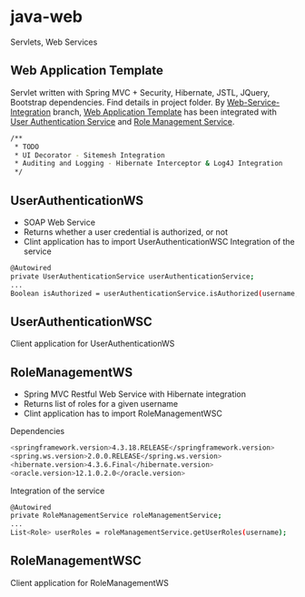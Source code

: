 # java-web
Servlets, Web Services

## Web Application Template
Servlet written with Spring MVC + Security, Hibernate, JSTL, JQuery, Bootstrap dependencies. Find details in project folder. By [Web-Service-Integration](https://github.com/mkucukdemir/java-web/tree/Web-Service-Integration) branch, [Web Application Template](https://github.com/mkucukdemir/java-web/tree/master/WebApplicationTemplate) has been integrated with [User Authentication Service](https://github.com/mkucukdemir/java-web/tree/master/UserAuthenticationWS) and [Role Management Service](https://github.com/mkucukdemir/java-web/tree/master/RoleManagementWS).
```sh
/**
 * TODO
 * UI Decorator - Sitemesh Integration
 * Auditing and Logging - Hibernate Interceptor & Log4J Integration
 */
```
## UserAuthenticationWS
* SOAP Web Service
* Returns whether a user credential is authorized, or not
* Clint application has to import UserAuthenticationWSC
Integration of the service
```sh
@Autowired
private UserAuthenticationService userAuthenticationService;
...
Boolean isAuthorized = userAuthenticationService.isAuthorized(username, DigestUtil.getSHA256(password));
```
## UserAuthenticationWSC
Client application for UserAuthenticationWS
## RoleManagementWS
* Spring MVC Restful Web Service with Hibernate integration
* Returns list of roles for a given username
* Clint application has to import RoleManagementWSC

Dependencies
```sh
<springframework.version>4.3.18.RELEASE</springframework.version>
<spring.ws.version>2.0.0.RELEASE</spring.ws.version>
<hibernate.version>4.3.6.Final</hibernate.version>
<oracle.version>12.1.0.2.0</oracle.version>
```

Integration of the service
```sh
@Autowired
private RoleManagementService roleManagementService;
...
List<Role> userRoles = roleManagementService.getUserRoles(username);
```
## RoleManagementWSC
Client application for RoleManagementWS
